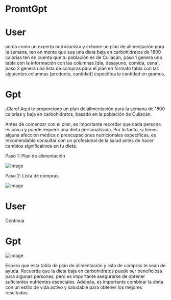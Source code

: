 # PromtGpt

# User
actúa como un experto nutricionista y créame un plan de alimentación para la semana, ten en mente que sea una dieta baja en carbohidratos de 1800 calorías ten en cuenta que tu población es de Culiacán, paso 1 genera una tabla con la información con las columnas [día, desayuno, comida, cena], paso 2 genera una lista de compras para el plan en formato tabla con las siguientes columnas [producto, cantidad] especifica la cantidad en gramos.

# Gpt

¡Claro! Aquí te proporciono un plan de alimentación para la semana de 1800 calorías y baja en carbohidratos, basado en la población de Culiacán.

Antes de comenzar con el plan, es importante recordar que cada persona es única y puede requerir una dieta personalizada. Por lo tanto, si tienes alguna afección médica o preocupaciones nutricionales específicas, es recomendable consultar con un profesional de la salud antes de hacer cambios significativos en tu dieta.

Paso 1: Plan de alimentación

![image](https://user-images.githubusercontent.com/94495979/233799417-463fee5d-8d6f-4014-a651-c2ea582da229.png)

Paso 2: Lista de compras

![image](https://user-images.githubusercontent.com/94495979/233799443-1b0e5bb0-c906-4761-8990-583887a91fda.png)

# User 
Continua

# Gpt

![image](https://user-images.githubusercontent.com/94495979/233799453-10606334-34a3-4914-b880-278949adb06f.png)

Espero que esta tabla de plan de alimentación y lista de compras te sean de ayuda. Recuerda que la dieta baja en carbohidratos puede ser beneficiosa para algunas personas, pero es importante asegurarse de obtener suficientes nutrientes esenciales. Además, es importante combinar la dieta con un estilo de vida activo y saludable para obtener los mejores resultados.
